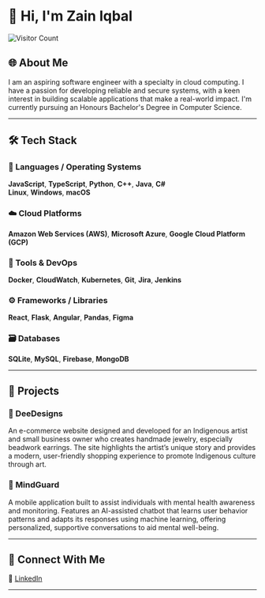 # 👋 Hi, I'm Zain Iqbal  
![Visitor Count](https://visitor-badge.laobi.icu/badge?page_id=zain-iqbal.readme)

## 🌐 About Me

I am an aspiring software engineer with a specialty in cloud computing. I have a passion for developing reliable and secure systems, with a keen interest in building scalable applications that make a real-world impact. I'm currently pursuing an Honours Bachelor's Degree in Computer Science.

---

## 🛠️ Tech Stack

### 🧠 Languages / Operating Systems  
**JavaScript**, **TypeScript**, **Python**, **C++**, **Java**, **C#**  
**Linux**, **Windows**, **macOS**

### ☁️ Cloud Platforms  
**Amazon Web Services (AWS)**, **Microsoft Azure**, **Google Cloud Platform (GCP)**

### 🧰 Tools & DevOps  
**Docker**, **CloudWatch**, **Kubernetes**, **Git**, **Jira**, **Jenkins**

### ⚙️ Frameworks / Libraries  
**React**, **Flask**, **Angular**, **Pandas**, **Figma**

### 🗃️ Databases  
**SQLite**, **MySQL**, **Firebase**, **MongoDB**

---

## 🚀 Projects

### 🔸 DeeDesigns  
An e-commerce website designed and developed for an Indigenous artist and small business owner who creates handmade jewelry, especially beadwork earrings. The site highlights the artist’s unique story and provides a modern, user-friendly shopping experience to promote Indigenous culture through art.

### 🔸 MindGuard  
A mobile application built to assist individuals with mental health awareness and monitoring. Features an AI-assisted chatbot that learns user behavior patterns and adapts its responses using machine learning, offering personalized, supportive conversations to aid mental well-being.

---

## 🤝 Connect With Me

🔗 [LinkedIn](https://www.linkedin.com/in/zain-iqbal-615472198/)

---
